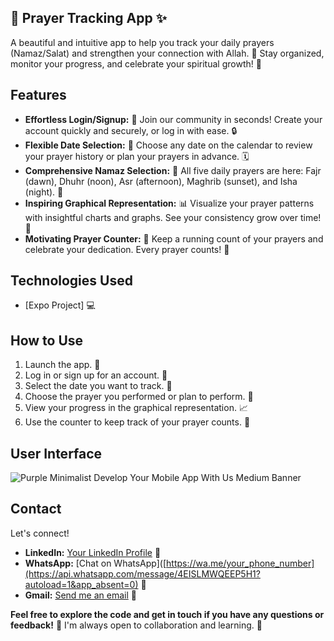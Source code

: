 ## 🕌 Prayer Tracking App ✨

A beautiful and intuitive app to help you track your daily prayers (Namaz/Salat) and strengthen your connection with Allah. 🙏  Stay organized, monitor your progress, and celebrate your spiritual growth! 💖

## Features

* **Effortless Login/Signup:** 🔑 Join our community in seconds! Create your account quickly and securely, or log in with ease.  🔒
* **Flexible Date Selection:** 📅 Choose any date on the calendar to review your prayer history or plan your prayers in advance. 🗓️
* **Comprehensive Namaz Selection:** 🕌 All five daily prayers are here: Fajr (dawn), Dhuhr (noon), Asr (afternoon), Maghrib (sunset), and Isha (night).  🌙
* **Inspiring Graphical Representation:** 📊 Visualize your prayer patterns with insightful charts and graphs.  See your consistency grow over time! 🌱
* **Motivating Prayer Counter:** 📿 Keep a running count of your prayers and celebrate your dedication.  Every prayer counts! 🎉

## Technologies Used

* [Expo Project]  💻


## How to Use

1. Launch the app. 📲
2. Log in or sign up for an account.  👤
3. Select the date you want to track. 📅
4. Choose the prayer you performed or plan to perform.  🕌
5. View your progress in the graphical representation. 📈
6. Use the counter to keep track of your prayer counts. 🔢

## User Interface


![Purple Minimalist Develop Your Mobile App With Us Medium Banner](https://github.com/user-attachments/assets/4d0a0068-ac84-48e0-b04f-37c0ecb68346)


## Contact

Let's connect!

* **LinkedIn:** [Your LinkedIn Profile](https://www.linkedin.com/in/summyia-fatima-274787311/) 🔗
* **WhatsApp:** [Chat on WhatsApp]([https://wa.me/your_phone_number](https://api.whatsapp.com/message/4EISLMWQEEP5H1?autoload=1&app_absent=0) 💬 
* **Gmail:** [Send me an email](summyiawork@gmail.com) 📧


**Feel free to explore the code and get in touch if you have any questions or feedback!**  💬  I'm always open to collaboration and learning.  🤝
